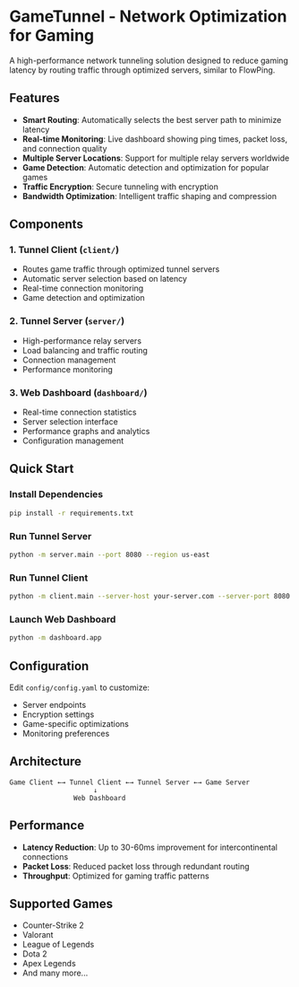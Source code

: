 # GameTunnel - Network Optimization for Gaming

A high-performance network tunneling solution designed to reduce gaming latency by routing traffic through optimized servers, similar to FlowPing.

## Features

- **Smart Routing**: Automatically selects the best server path to minimize latency
- **Real-time Monitoring**: Live dashboard showing ping times, packet loss, and connection quality
- **Multiple Server Locations**: Support for multiple relay servers worldwide
- **Game Detection**: Automatic detection and optimization for popular games
- **Traffic Encryption**: Secure tunneling with encryption
- **Bandwidth Optimization**: Intelligent traffic shaping and compression

## Components

### 1. Tunnel Client (`client/`)
- Routes game traffic through optimized tunnel servers
- Automatic server selection based on latency
- Real-time connection monitoring
- Game detection and optimization

### 2. Tunnel Server (`server/`)
- High-performance relay servers
- Load balancing and traffic routing
- Connection management
- Performance monitoring

### 3. Web Dashboard (`dashboard/`)
- Real-time connection statistics
- Server selection interface
- Performance graphs and analytics
- Configuration management

## Quick Start

### Install Dependencies
```bash
pip install -r requirements.txt
```

### Run Tunnel Server
```bash
python -m server.main --port 8080 --region us-east
```

### Run Tunnel Client
```bash
python -m client.main --server-host your-server.com --server-port 8080
```

### Launch Web Dashboard
```bash
python -m dashboard.app
```

## Configuration

Edit `config/config.yaml` to customize:
- Server endpoints
- Encryption settings
- Game-specific optimizations
- Monitoring preferences

## Architecture

```
Game Client ←→ Tunnel Client ←→ Tunnel Server ←→ Game Server
                     ↓
                Web Dashboard
```

## Performance

- **Latency Reduction**: Up to 30-60ms improvement for intercontinental connections
- **Packet Loss**: Reduced packet loss through redundant routing
- **Throughput**: Optimized for gaming traffic patterns

## Supported Games

- Counter-Strike 2
- Valorant
- League of Legends
- Dota 2
- Apex Legends
- And many more...


